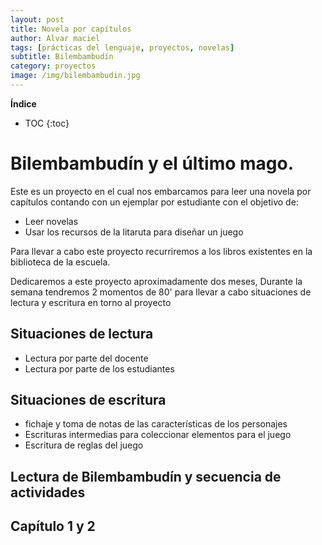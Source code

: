 ```yaml
---
layout: post
title: Novela por capítulos
author: Alvar maciel
tags: [prácticas del lenguaje, proyectos, novelas]
subtitle: Bilembambudín
category: proyectos
image: /img/bilembambudin.jpg
---
```



**Índice**

* TOC
{:toc}

# Bilembambudín y el último mago.

Este es un proyecto en el cual nos embarcamos para leer una novela por capítulos contando con un ejemplar por estudiante con el objetivo de:
- Leer novelas
- Usar los recursos de la litaruta para diseñar un juego

Para llevar a cabo este proyecto recurriremos a los libros existentes en la biblioteca de la escuela.

Dedicaremos a este proyecto aproximadamente dos meses, Durante la semana tendremos 2 momentos de 80' para llevar a cabo situaciones de lectura y escritura en torno al proyecto

## Situaciones de lectura
- Lectura por parte del docente
- Lectura por parte de los estudiantes

## Situaciones de escritura
- fichaje y toma de notas de las características de los personajes
- Escrituras intermedias para coleccionar elementos para el juego
- Escritura de reglas del juego

## Lectura de Bilembambudín y secuencia de actividades

## Capítulo 1 y 2
